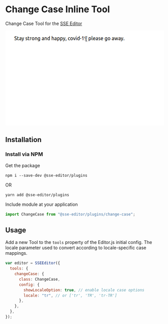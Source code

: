 # Change Case Inline Tool

Change Case Tool for the [SSE Editor](https://github.com/sse-editor/editor)

![](/assets/change-case.gif)

## Installation

### Install via NPM

Get the package

```shell
npm i --save-dev @sse-editor/plugins
```

OR

```shell
yarn add @sse-editor/plugins
```

Include module at your application

```javascript
import ChangeCase from "@sse-editor/plugins/change-case";
```

## Usage

Add a new Tool to the `tools` property of the Editor.js initial config.
The locale parameter used to convert according to locale-specific case mappings.

```javascript
var editor = SSEEditor({
  tools: {
    changeCase: {
      class: ChangeCase,
      config: {
        showLocaleOption: true, // enable locale case options
        locale: "tr", // or ['tr', 'TR', 'tr-TR']
      },
    },
  },
});
```
